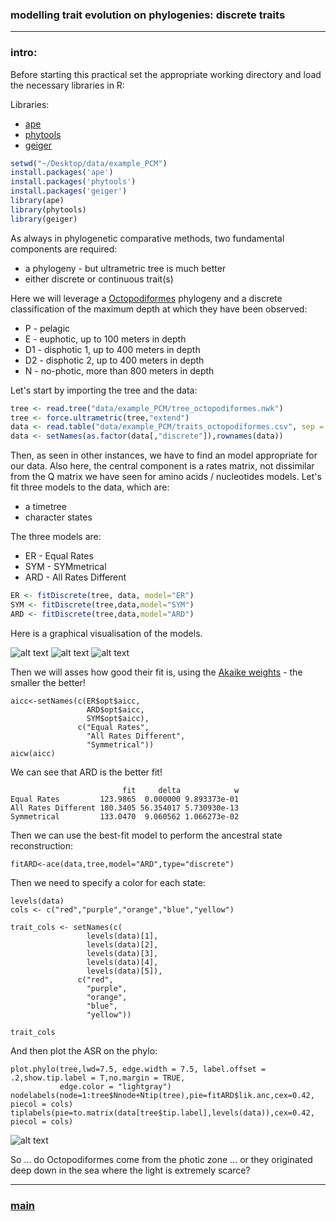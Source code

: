 ### modelling trait evolution on phylogenies: discrete traits


---


### intro: 


Before starting this practical set the appropriate working directory and load the necessary libraries in R:


Libraries:


- [ape](https://emmanuelparadis.github.io/)
- [phytools](http://www.phytools.org/)
- [geiger](https://cran.r-project.org/web/packages/geiger/index.html)


```R
setwd("~/Desktop/data/example_PCM")
install.packages('ape')
install.packages('phytools')
install.packages('geiger')
library(ape)
library(phytools)
library(geiger)
```

As always in phylogenetic comparative methods, two fundamental components are required:
 
- a phylogeny - but ultrametric tree is much better
- either discrete or continuous trait(s) 

Here we will leverage a [Octopodiformes](https://en.wikipedia.org/wiki/Octopodiformes) phylogeny and a discrete classification of the maximum depth at which they have been observed:

- P - pelagic 
- E - euphotic, up to 100 meters in depth
- D1 - disphotic 1, up to 400 meters in depth
- D2 - disphotic 2, up to 400 meters in depth
- N - no-photic, more than 800 meters in depth

Let's start by importing the tree and the data:

```R
tree <- read.tree("data/example_PCM/tree_octopodiformes.nwk")
tree <- force.ultrametric(tree,"extend")
data <- read.table("data/example_PCM/traits_octopodiformes.csv", sep = ",", row.names = 1, header = T)
data <- setNames(as.factor(data[,"discrete"]),rownames(data))
```

Then, as seen in other instances, we have to find an model appropriate for our data. Also here, the central component is a rates matrix, not dissimilar from the Q matrix we have seen for amino acids / nucleotides models. Let's fit three models to the data, which are:

- a timetree 
- character states

The three models are:

- ER - Equal Rates
- SYM - SYMmetrical
- ARD - All Rates Different

```R
ER <- fitDiscrete(tree, data, model="ER")
SYM <- fitDiscrete(tree,data,model="SYM")
ARD <- fitDiscrete(tree,data,model="ARD")
```

Here is a graphical visualisation of the models. 

![alt text](https://github.com/for-giobbe/Rphy/blob/main/figures/Figure_5.1.png)
![alt text](https://github.com/for-giobbe/Rphy/blob/main/figures/Figure_5.2.png)
![alt text](https://github.com/for-giobbe/Rphy/blob/main/figures/Figure_5.3.png)

Then we will asses how good their fit is, using the [Akaike weights](https://brianomeara.info/aic.html) - the smaller the better!

```
aicc<-setNames(c(ER$opt$aicc,
                 ARD$opt$aicc,
                 SYM$opt$aicc),
               c("Equal Rates",
                 "All Rates Different",
                 "Symmetrical"))
aicw(aicc)
```

We can see that ARD is the better fit!

```
                         fit     delta            w
Equal Rates         123.9865  0.000000 9.893373e-01
All Rates Different 180.3405 56.354017 5.730930e-13
Symmetrical         133.0470  9.060562 1.066273e-02
```

Then we can use the best-fit model to perform the ancestral state reconstruction:

```
fitARD<-ace(data,tree,model="ARD",type="discrete")
```

Then we need to specify a color for each state:

```
levels(data)
cols <- c("red","purple","orange","blue","yellow")

trait_cols <- setNames(c(
                 levels(data)[1],
                 levels(data)[2],
                 levels(data)[3],
                 levels(data)[4],
                 levels(data)[5]),
               c("red",
                 "purple",
                 "orange",
                 "blue",
                 "yellow"))

trait_cols
```

And then plot the ASR on the phylo:

```                 
plot.phylo(tree,lwd=7.5, edge.width = 7.5, label.offset = .2,show.tip.label = T,no.margin = TRUE, 
           edge.color = "lightgray")
nodelabels(node=1:tree$Nnode+Ntip(tree),pie=fitARD$lik.anc,cex=0.42, piecol = cols)
tiplabels(pie=to.matrix(data[tree$tip.label],levels(data)),cex=0.42, piecol = cols)
```

![alt text](https://github.com/for-giobbe/Rphy/blob/main/figures/Figure_5.4.png)

So ... do Octopodiformes come from the photic zone ... or they originated deep down 
in the sea where the light is extremely scarce?

---

### [main](https://github.com/for-giobbe/MP25/tree/main)
